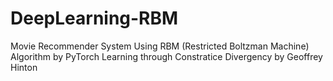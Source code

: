 # DeepLearning-RBM
Movie Recommender System Using RBM (Restricted Boltzman Machine) Algorithm by PyTorch
Learning through Constratice Divergency by Geoffrey Hinton
